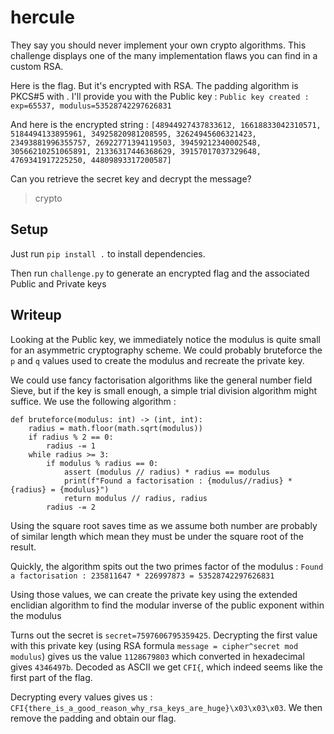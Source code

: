 # hercule

They say you should never implement your own crypto algorithms.
This challenge displays one of the many implementation flaws you can find in a custom RSA.

Here is the flag. But it's encrypted with RSA. The padding algorithm is PKCS#5 with .
I'll provide you with the Public key : `Public key created : exp=65537, modulus=53528742297626831`

And here is the encrypted string : `[48944927437833612, 16618833042310571, 5184494133895961, 34925820981208595, 32624945606321423, 23493881996355757, 26922771394119503, 39459212340002548, 30566210251065891, 21336317446368629, 39157017037329648, 4769341917225250, 44809893317200587]`

Can you retrieve the secret key and decrypt the message?

> crypto

## Setup

Just run `pip install .` to install dependencies.

Then run `challenge.py` to generate an encrypted flag and the associated Public and Private keys

## Writeup

Looking at the Public key, we immediately notice the modulus is quite small for an asymmetric cryptography scheme.
We could probably bruteforce the `p` and `q` values used to create the modulus and recreate the private key.

We could use fancy factorisation algorithms like the general number field Sieve, but if the key is small enough, a simple trial division algorithm might suffice.
We use the following algorithm :

    def bruteforce(modulus: int) -> (int, int):
        radius = math.floor(math.sqrt(modulus))
        if radius % 2 == 0:
            radius -= 1
        while radius >= 3:
            if modulus % radius == 0:
                assert (modulus // radius) * radius == modulus
                print(f"Found a factorisation : {modulus//radius} * {radius} = {modulus}")
                return modulus // radius, radius
            radius -= 2

Using the square root saves time as we assume both number are probably of similar length which mean they must be under the square root of the result.

Quickly, the algorithm spits out the two primes factor of the modulus : `Found a factorisation : 235811647 * 226997873 = 53528742297626831`

Using those values, we can create the private key using the extended enclidian algorithm to find the modular inverse of the public exponent within the modulus

Turns out the secret is `secret=7597606795359425`. Decrypting the first value with this private key (using RSA formula `message = cipher^secret mod modulus`)
gives us the value `1128679803` which converted in hexadecimal gives `4346497b`. Decoded as ASCII we get `CFI{`, which indeed seems like the first part of the flag.

Decrypting every values gives us : `CFI{there_is_a_good_reason_why_rsa_keys_are_huge}\x03\x03\x03`. We then remove the padding and obtain our flag.

